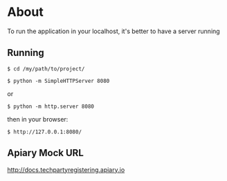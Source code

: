 # About

To run the application in your localhost, it's better to have a server running

## Running

    $ cd /my/path/to/project/

    $ python -m SimpleHTTPServer 8080

or 

    $ python -m http.server 8080

then in your browser:
    
    $ http://127.0.0.1:8080/


## Apiary Mock URL
<http://docs.techpartyregistering.apiary.io>
